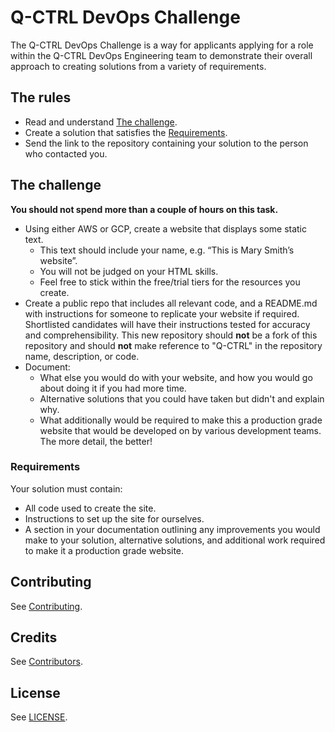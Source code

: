 # Q-CTRL DevOps Challenge

The Q-CTRL DevOps Challenge is a way for applicants applying for a role within the Q-CTRL DevOps Engineering team to demonstrate their overall approach to creating solutions from a variety of requirements.

## The rules

- Read and understand [The challenge](#the-challenge).
- Create a solution that satisfies the [Requirements](#requirements).
- Send the link to the repository containing your solution to the person who contacted you.

## The challenge

**You should not spend more than a couple of hours on this task.**
- Using either AWS or GCP, create a website that displays some static text.
    - This text should include your name, e.g. “This is Mary Smith’s website”.
    - You will not be judged on your HTML skills.
    - Feel free to stick within the free/trial tiers for the resources you create.
- Create a public repo that includes all relevant code, and a README.md with instructions for someone to replicate your website if required. Shortlisted candidates will have their instructions tested for accuracy and comprehensibility. This new repository should **not** be a fork of this repository and should **not** make reference to "Q-CTRL" in the repository name, description, or code.
- Document:
    - What else you would do with your website, and how you would go about doing it if you had more time.
    - Alternative solutions that you could have taken but didn't and explain why.
    - What additionally would be required to make this a production grade website that would be developed on by various development teams. The more detail, the better!

### Requirements

Your solution must contain:
- All code used to create the site.
- Instructions to set up the site for ourselves.
- A section in your documentation outlining any improvements you would make to your solution, alternative solutions, and additional work required to make it a production grade website.

## Contributing

See [Contributing](https://code.q-ctrl.com/contributing).

## Credits

See [Contributors](https://github.com/qctrl/devops-challenge/graphs/contributors).

## License

See [LICENSE](https://github.com/qctrl/devops-challenge/blob/master/LICENSE).
